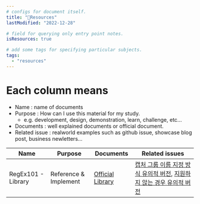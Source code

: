 ```yaml
---
# configs for document itself.
title: "🚚Resources"
lastModified: "2022-12-28"

# field for querying only entry point notes.
isResources: true

# add some tags for specifying particular subjects.
tags:
  - "resources"
---
```

# Each column means
- Name : name of documents
- Purpose : How can I use this material for my study.
	- e.g. development, design, demonstration, learn, challenge, etc...
- Documents : well explained documents or official document.
- Related issue : realworld examples such as github issue, showcase blog post, business newletters...

| Name               | Purpose               | Documents | Related issues |
| ------------------ | --------------------- | --------- | -------------- |
| RegEx101 - Library | Reference & Implement | [Official Library](https://regex101.com/library)          | [캡처 그룹 이름 지정 방식 유의적 버전](https://regex101.com/r/Ly7O1x/3/), [지원하지 않는 경우 유의적 버전](https://regex101.com/r/vkijKf/1/) |
